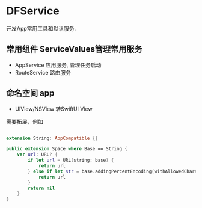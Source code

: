 # DFService

开发App常用工具和默认服务.


## 常用组件 ServiceValues管理常用服务
- AppService 应用服务, 管理任务启动
- RouteService 路由服务


## 命名空间 app
- UIView/NSView 转SwiftUI View

需要拓展，例如

```Swift

extension String: AppCompatible {}

public extension Space where Base == String {
    var url: URL? {
        if let url = URL(string: base) {
            return url
        } else if let str = base.addingPercentEncoding(withAllowedCharacters: .urlQueryAllowed), let url = URL(string: str) {
            return url
        }
        return nil
    }
}
```
